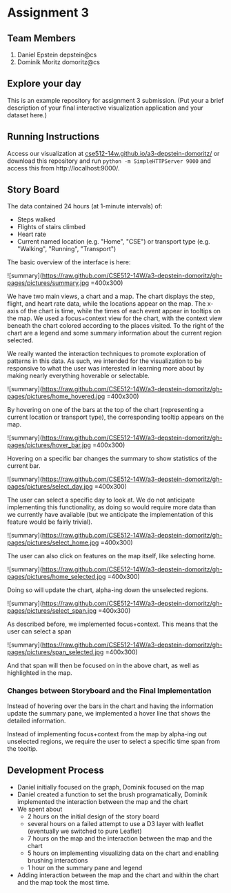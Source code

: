 # Assignment 3

## Team Members

1. Daniel Epstein depstein@cs
2. Dominik Moritz domoritz@cs

## Explore your day

This is an example repository for assignment 3 submission.
(Put your a brief description of your final interactive visualization application and your dataset here.)


## Running Instructions

Access our visualization at [cse512-14w.github.io/a3-depstein-domoritz/](http://cse512-14w.github.io/a3-depstein-domoritz/) or download this repository and run `python -m SimpleHTTPServer 9000` and access this from http://localhost:9000/.


## Story Board

The data contained 24 hours (at 1-minute intervals) of:

* Steps walked
* Flights of stairs climbed
* Heart rate
* Current named location (e.g. "Home", "CSE") or transport type (e.g. "Walking", "Running", "Transport")
  
The basic overview of the interface is here:

![summary](https://raw.github.com/CSE512-14W/a3-depstein-domoritz/gh-pages/pictures/summary.jpg =400x300)

We have two main views, a chart and a map. The chart displays the step, flight, and heart rate data, while the locations appear on the map. The x-axis of the chart is time, while the times of each event appear in tooltips on the map. We used a focus+context view for the chart, with the context view beneath the chart colored according to the places visited. To the right of the chart are a legend and some summary information about the current region selected.

We really wanted the interaction techniques to promote exploration of patterns in this data. As such, we intended for the visualization to be responsive to what the user was interested in learning more about by making nearly everything hoverable or selectable.

![summary](https://raw.github.com/CSE512-14W/a3-depstein-domoritz/gh-pages/pictures/home_hovered.jpg =400x300)

By hovering on one of the bars at the top of the chart (representing a current location or transport type), the corresponding tooltip appears on the map.

![summary](https://raw.github.com/CSE512-14W/a3-depstein-domoritz/gh-pages/pictures/hover_bar.jpg =400x300)

Hovering on a specific bar changes the summary to show statistics of the current bar.

![summary](https://raw.github.com/CSE512-14W/a3-depstein-domoritz/gh-pages/pictures/select_day.jpg =400x300)

The user can select a specific day to look at. We do not anticipate implementing this functionality, as doing so would require more data than we currently have available (but we anticipate the implementation of this feature would be fairly trivial).

![summary](https://raw.github.com/CSE512-14W/a3-depstein-domoritz/gh-pages/pictures/select_home.jpg =400x300)

The user can also click on features on the map itself, like selecting home.

![summary](https://raw.github.com/CSE512-14W/a3-depstein-domoritz/gh-pages/pictures/home_selected.jpg =400x300)

Doing so will update the chart, alpha-ing down the unselected regions.

![summary](https://raw.github.com/CSE512-14W/a3-depstein-domoritz/gh-pages/pictures/select_span.jpg =400x300)

As described before, we implemented focus+context. This means that the user can select a span

![summary](https://raw.github.com/CSE512-14W/a3-depstein-domoritz/gh-pages/pictures/span_selected.jpg =400x300)

And that span will then be focused on in the above chart, as well as highlighted in the map.

### Changes between Storyboard and the Final Implementation

Instead of hovering over the bars in the chart and having the information update the summary pane, we implemented a hover line that shows the detailed information.

Instead of implementing focus+context from the map by alpha-ing out unselected regions, we require the user to select a specific time span from the tooltip.


## Development Process

* Daniel initially focused on the graph, Dominik focused on the map
* Daniel created a function to set the brush programatically, Dominik implemented the interaction between the map and the chart
* We spent about
  * 2 hours on the initial design of the story board
  * several hours on a failed attempt to use a D3 layer with leaflet (eventually we switched to pure Leaflet)
  * 7 hours on the map and the interaction between the map and the chart
  * 5 hours on implementing visualizing data on the chart and enabling brushing interactions
  * 1 hour on the summary pane and legend
* Adding interaction between the map and the chart and within the chart and the map took the most time.
